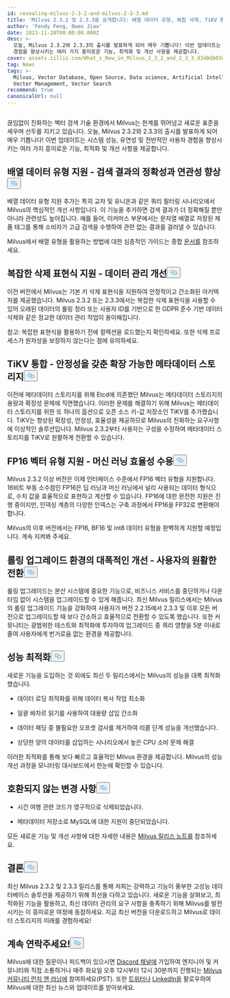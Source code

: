 ```yaml
---
id: revealing-milvus-2-3-2-and-milvus-2-3-3.md
title: 'Milvus 2.3.2 및 2.3.3을 공개합니다: 배열 데이터 유형, 복합 삭제, TiKV 통합 등 지원'
author: 'Fendy Feng, Owen Jiao'
date: 2023-11-20T00:00:00.000Z
desc: >-
  오늘, Milvus 2.3.2와 2.3.3의 출시를 발표하게 되어 매우 기쁩니다! 이번 업데이트는 시스템 성능, 유연성 및 전반적인 사용자
  경험을 향상시키는 여러 가지 흥미로운 기능, 최적화 및 개선 사항을 제공합니다.
cover: assets.zilliz.com/What_s_New_in_Milvus_2_3_2_and_2_3_3_d3d0db03c3.png
tag: News
tags: >-
  Milvus, Vector Database, Open Source, Data science, Artificial Intelligence,
  Vector Management, Vector Search
recommend: true
canonicalUrl: null
---
```

<p>
  <span class="img-wrapper">
    <img translate="no" src="https://assets.zilliz.com/What_s_New_in_Milvus_2_3_2_and_2_3_3_d3d0db03c3.png" alt="" class="doc-image" id="" />
    <span></span>
  </span>
</p>
<p>끊임없이 진화하는 벡터 검색 기술 환경에서 Milvus는 한계를 뛰어넘고 새로운 표준을 세우며 선두를 지키고 있습니다. 오늘, Milvus 2.3.2와 2.3.3의 출시를 발표하게 되어 매우 기쁩니다! 이번 업데이트는 시스템 성능, 유연성 및 전반적인 사용자 경험을 향상시키는 여러 가지 흥미로운 기능, 최적화 및 개선 사항을 제공합니다.</p>
<h2 id="Support-for-Array-data-types---making-search-results-more-accurate-and-relevant" class="common-anchor-header">배열 데이터 유형 지원 - 검색 결과의 정확성과 연관성 향상<button data-href="#Support-for-Array-data-types---making-search-results-more-accurate-and-relevant" class="anchor-icon" translate="no">
      <svg translate="no"
        aria-hidden="true"
        focusable="false"
        height="20"
        version="1.1"
        viewBox="0 0 16 16"
        width="16"
      >
        <path
          fill="#0092E4"
          fill-rule="evenodd"
          d="M4 9h1v1H4c-1.5 0-3-1.69-3-3.5S2.55 3 4 3h4c1.45 0 3 1.69 3 3.5 0 1.41-.91 2.72-2 3.25V8.59c.58-.45 1-1.27 1-2.09C10 5.22 8.98 4 8 4H4c-.98 0-2 1.22-2 2.5S3 9 4 9zm9-3h-1v1h1c1 0 2 1.22 2 2.5S13.98 12 13 12H9c-.98 0-2-1.22-2-2.5 0-.83.42-1.64 1-2.09V6.25c-1.09.53-2 1.84-2 3.25C6 11.31 7.55 13 9 13h4c1.45 0 3-1.69 3-3.5S14.5 6 13 6z"
        ></path>
      </svg>
    </button></h2><p>배열 데이터 유형 지원 추가는 특히 교차 및 유니온과 같은 쿼리 필터링 시나리오에서 Milvus의 핵심적인 개선 사항입니다. 이 기능을 추가하면 검색 결과가 더 정확해질 뿐만 아니라 관련성도 높아집니다. 예를 들어, 이커머스 부문에서는 문자열 배열로 저장된 제품 태그를 통해 소비자가 고급 검색을 수행하여 관련 없는 결과를 걸러낼 수 있습니다.</p>
<p>Milvus에서 배열 유형을 활용하는 방법에 대한 심층적인 가이드는 종합 <a href="https://milvus.io/docs/array_data_type.md">문서를</a> 참조하세요.</p>
<h2 id="Support-for-complex-delete-expressions---improving-your-data-management" class="common-anchor-header">복잡한 삭제 표현식 지원 - 데이터 관리 개선<button data-href="#Support-for-complex-delete-expressions---improving-your-data-management" class="anchor-icon" translate="no">
      <svg translate="no"
        aria-hidden="true"
        focusable="false"
        height="20"
        version="1.1"
        viewBox="0 0 16 16"
        width="16"
      >
        <path
          fill="#0092E4"
          fill-rule="evenodd"
          d="M4 9h1v1H4c-1.5 0-3-1.69-3-3.5S2.55 3 4 3h4c1.45 0 3 1.69 3 3.5 0 1.41-.91 2.72-2 3.25V8.59c.58-.45 1-1.27 1-2.09C10 5.22 8.98 4 8 4H4c-.98 0-2 1.22-2 2.5S3 9 4 9zm9-3h-1v1h1c1 0 2 1.22 2 2.5S13.98 12 13 12H9c-.98 0-2-1.22-2-2.5 0-.83.42-1.64 1-2.09V6.25c-1.09.53-2 1.84-2 3.25C6 11.31 7.55 13 9 13h4c1.45 0 3-1.69 3-3.5S14.5 6 13 6z"
        ></path>
      </svg>
    </button></h2><p>이전 버전에서 Milvus는 기본 키 삭제 표현식을 지원하여 안정적이고 간소화된 아키텍처를 제공했습니다. Milvus 2.3.2 또는 2.3.3에서는 복잡한 삭제 표현식을 사용할 수 있어 오래된 데이터의 롤링 정리 또는 사용자 ID를 기반으로 한 GDPR 준수 기반 데이터 삭제와 같은 정교한 데이터 관리 작업이 용이해집니다.</p>
<p>참고: 복잡한 표현식을 활용하기 전에 컬렉션을 로드했는지 확인하세요. 또한 삭제 프로세스가 원자성을 보장하지 않는다는 점에 유의하세요.</p>
<h2 id="TiKV-integration---scalable-metadata-storage-with-stability" class="common-anchor-header">TiKV 통합 - 안정성을 갖춘 확장 가능한 메타데이터 스토리지<button data-href="#TiKV-integration---scalable-metadata-storage-with-stability" class="anchor-icon" translate="no">
      <svg translate="no"
        aria-hidden="true"
        focusable="false"
        height="20"
        version="1.1"
        viewBox="0 0 16 16"
        width="16"
      >
        <path
          fill="#0092E4"
          fill-rule="evenodd"
          d="M4 9h1v1H4c-1.5 0-3-1.69-3-3.5S2.55 3 4 3h4c1.45 0 3 1.69 3 3.5 0 1.41-.91 2.72-2 3.25V8.59c.58-.45 1-1.27 1-2.09C10 5.22 8.98 4 8 4H4c-.98 0-2 1.22-2 2.5S3 9 4 9zm9-3h-1v1h1c1 0 2 1.22 2 2.5S13.98 12 13 12H9c-.98 0-2-1.22-2-2.5 0-.83.42-1.64 1-2.09V6.25c-1.09.53-2 1.84-2 3.25C6 11.31 7.55 13 9 13h4c1.45 0 3-1.69 3-3.5S14.5 6 13 6z"
        ></path>
      </svg>
    </button></h2><p>이전에 메타데이터 스토리지를 위해 Etcd에 의존했던 Milvus는 메타데이터 스토리지의 용량과 확장성 문제에 직면했습니다. 이러한 문제를 해결하기 위해 Milvus는 메타데이터 스토리지를 위한 또 하나의 옵션으로 오픈 소스 키-값 저장소인 TiKV를 추가했습니다. TiKV는 향상된 확장성, 안정성, 효율성을 제공하므로 Milvus의 진화하는 요구사항에 이상적인 솔루션입니다. Milvus 2.3.2부터 사용자는 구성을 수정하여 메타데이터 스토리지를 TiKV로 원활하게 전환할 수 있습니다.</p>
<h2 id="Support-for-FP16-vector-type---embracing-machine-learning-efficiency" class="common-anchor-header">FP16 벡터 유형 지원 - 머신 러닝 효율성 수용<button data-href="#Support-for-FP16-vector-type---embracing-machine-learning-efficiency" class="anchor-icon" translate="no">
      <svg translate="no"
        aria-hidden="true"
        focusable="false"
        height="20"
        version="1.1"
        viewBox="0 0 16 16"
        width="16"
      >
        <path
          fill="#0092E4"
          fill-rule="evenodd"
          d="M4 9h1v1H4c-1.5 0-3-1.69-3-3.5S2.55 3 4 3h4c1.45 0 3 1.69 3 3.5 0 1.41-.91 2.72-2 3.25V8.59c.58-.45 1-1.27 1-2.09C10 5.22 8.98 4 8 4H4c-.98 0-2 1.22-2 2.5S3 9 4 9zm9-3h-1v1h1c1 0 2 1.22 2 2.5S13.98 12 13 12H9c-.98 0-2-1.22-2-2.5 0-.83.42-1.64 1-2.09V6.25c-1.09.53-2 1.84-2 3.25C6 11.31 7.55 13 9 13h4c1.45 0 3-1.69 3-3.5S14.5 6 13 6z"
        ></path>
      </svg>
    </button></h2><p>Milvus 2.3.2 이상 버전은 이제 인터페이스 수준에서 FP16 벡터 유형을 지원합니다. 16비트 부동 소수점인 FP16은 딥 러닝과 머신 러닝에서 널리 사용되는 데이터 형식으로, 수치 값을 효율적으로 표현하고 계산할 수 있습니다. FP16에 대한 완전한 지원은 진행 중이지만, 인덱싱 계층의 다양한 인덱스는 구축 과정에서 FP16을 FP32로 변환해야 합니다.</p>
<p>Milvus의 이후 버전에서는 FP16, BF16 및 int8 데이터 유형을 완벽하게 지원할 예정입니다. 계속 지켜봐 주세요.</p>
<h2 id="Significant-improvement-in-the-rolling-upgrade-experience---seamless-transition-for-users" class="common-anchor-header">롤링 업그레이드 환경의 대폭적인 개선 - 사용자의 원활한 전환<button data-href="#Significant-improvement-in-the-rolling-upgrade-experience---seamless-transition-for-users" class="anchor-icon" translate="no">
      <svg translate="no"
        aria-hidden="true"
        focusable="false"
        height="20"
        version="1.1"
        viewBox="0 0 16 16"
        width="16"
      >
        <path
          fill="#0092E4"
          fill-rule="evenodd"
          d="M4 9h1v1H4c-1.5 0-3-1.69-3-3.5S2.55 3 4 3h4c1.45 0 3 1.69 3 3.5 0 1.41-.91 2.72-2 3.25V8.59c.58-.45 1-1.27 1-2.09C10 5.22 8.98 4 8 4H4c-.98 0-2 1.22-2 2.5S3 9 4 9zm9-3h-1v1h1c1 0 2 1.22 2 2.5S13.98 12 13 12H9c-.98 0-2-1.22-2-2.5 0-.83.42-1.64 1-2.09V6.25c-1.09.53-2 1.84-2 3.25C6 11.31 7.55 13 9 13h4c1.45 0 3-1.69 3-3.5S14.5 6 13 6z"
        ></path>
      </svg>
    </button></h2><p>롤링 업그레이드는 분산 시스템에 중요한 기능으로, 비즈니스 서비스를 중단하거나 다운타임 없이 시스템을 업그레이드할 수 있게 해줍니다. 최신 Milvus 릴리스에서는 Milvus의 롤링 업그레이드 기능을 강화하여 사용자가 버전 2.2.15에서 2.3.3 및 이후 모든 버전으로 업그레이드할 때 보다 간소하고 효율적으로 전환할 수 있도록 했습니다. 또한 커뮤니티는 광범위한 테스트와 최적화에 투자하여 업그레이드 중 쿼리 영향을 5분 이내로 줄여 사용자에게 번거로움 없는 환경을 제공합니다.</p>
<h2 id="Performance-optimization" class="common-anchor-header">성능 최적화<button data-href="#Performance-optimization" class="anchor-icon" translate="no">
      <svg translate="no"
        aria-hidden="true"
        focusable="false"
        height="20"
        version="1.1"
        viewBox="0 0 16 16"
        width="16"
      >
        <path
          fill="#0092E4"
          fill-rule="evenodd"
          d="M4 9h1v1H4c-1.5 0-3-1.69-3-3.5S2.55 3 4 3h4c1.45 0 3 1.69 3 3.5 0 1.41-.91 2.72-2 3.25V8.59c.58-.45 1-1.27 1-2.09C10 5.22 8.98 4 8 4H4c-.98 0-2 1.22-2 2.5S3 9 4 9zm9-3h-1v1h1c1 0 2 1.22 2 2.5S13.98 12 13 12H9c-.98 0-2-1.22-2-2.5 0-.83.42-1.64 1-2.09V6.25c-1.09.53-2 1.84-2 3.25C6 11.31 7.55 13 9 13h4c1.45 0 3-1.69 3-3.5S14.5 6 13 6z"
        ></path>
      </svg>
    </button></h2><p>새로운 기능을 도입하는 것 외에도 최신 두 릴리스에서는 Milvus의 성능을 대폭 최적화했습니다.</p>
<ul>
<li><p>데이터 로딩 최적화를 위해 데이터 복사 작업 최소화</p></li>
<li><p>일괄 바차르 읽기를 사용하여 대용량 삽입 간소화</p></li>
<li><p>데이터 패딩 중 불필요한 오프셋 검사를 제거하여 리콜 단계 성능을 개선했습니다.</p></li>
<li><p>상당한 양의 데이터를 삽입하는 시나리오에서 높은 CPU 소비 문제 해결</p></li>
</ul>
<p>이러한 최적화를 통해 보다 빠르고 효율적인 Milvus 환경을 제공합니다. Milvus의 성능 개선 과정을 모니터링 대시보드에서 한눈에 확인할 수 있습니다.</p>
<h2 id="Incompatible-changes" class="common-anchor-header">호환되지 않는 변경 사항<button data-href="#Incompatible-changes" class="anchor-icon" translate="no">
      <svg translate="no"
        aria-hidden="true"
        focusable="false"
        height="20"
        version="1.1"
        viewBox="0 0 16 16"
        width="16"
      >
        <path
          fill="#0092E4"
          fill-rule="evenodd"
          d="M4 9h1v1H4c-1.5 0-3-1.69-3-3.5S2.55 3 4 3h4c1.45 0 3 1.69 3 3.5 0 1.41-.91 2.72-2 3.25V8.59c.58-.45 1-1.27 1-2.09C10 5.22 8.98 4 8 4H4c-.98 0-2 1.22-2 2.5S3 9 4 9zm9-3h-1v1h1c1 0 2 1.22 2 2.5S13.98 12 13 12H9c-.98 0-2-1.22-2-2.5 0-.83.42-1.64 1-2.09V6.25c-1.09.53-2 1.84-2 3.25C6 11.31 7.55 13 9 13h4c1.45 0 3-1.69 3-3.5S14.5 6 13 6z"
        ></path>
      </svg>
    </button></h2><ul>
<li><p>시간 여행 관련 코드가 영구적으로 삭제되었습니다.</p></li>
<li><p>메타데이터 저장소로 MySQL에 대한 지원이 중단되었습니다.</p></li>
</ul>
<p>모든 새로운 기능 및 개선 사항에 대한 자세한 내용은 <a href="https://milvus.io/docs/release_notes.md">Milvus 릴리스 노트를</a> 참조하세요.</p>
<h2 id="Conclusion" class="common-anchor-header">결론<button data-href="#Conclusion" class="anchor-icon" translate="no">
      <svg translate="no"
        aria-hidden="true"
        focusable="false"
        height="20"
        version="1.1"
        viewBox="0 0 16 16"
        width="16"
      >
        <path
          fill="#0092E4"
          fill-rule="evenodd"
          d="M4 9h1v1H4c-1.5 0-3-1.69-3-3.5S2.55 3 4 3h4c1.45 0 3 1.69 3 3.5 0 1.41-.91 2.72-2 3.25V8.59c.58-.45 1-1.27 1-2.09C10 5.22 8.98 4 8 4H4c-.98 0-2 1.22-2 2.5S3 9 4 9zm9-3h-1v1h1c1 0 2 1.22 2 2.5S13.98 12 13 12H9c-.98 0-2-1.22-2-2.5 0-.83.42-1.64 1-2.09V6.25c-1.09.53-2 1.84-2 3.25C6 11.31 7.55 13 9 13h4c1.45 0 3-1.69 3-3.5S14.5 6 13 6z"
        ></path>
      </svg>
    </button></h2><p>최신 Milvus 2.3.2 및 2.3.3 릴리스를 통해 저희는 강력하고 기능이 풍부한 고성능 데이터베이스 솔루션을 제공하기 위해 최선을 다하고 있습니다. 새로운 기능을 살펴보고, 최적화된 기능을 활용하고, 최신 데이터 관리의 요구 사항을 충족하기 위해 Milvus를 발전시키는 이 흥미로운 여정에 동참하세요. 지금 최신 버전을 다운로드하고 Milvus로 데이터 스토리지의 미래를 경험하세요!</p>
<h2 id="Let’s-keep-in-touch" class="common-anchor-header">계속 연락주세요!<button data-href="#Let’s-keep-in-touch" class="anchor-icon" translate="no">
      <svg translate="no"
        aria-hidden="true"
        focusable="false"
        height="20"
        version="1.1"
        viewBox="0 0 16 16"
        width="16"
      >
        <path
          fill="#0092E4"
          fill-rule="evenodd"
          d="M4 9h1v1H4c-1.5 0-3-1.69-3-3.5S2.55 3 4 3h4c1.45 0 3 1.69 3 3.5 0 1.41-.91 2.72-2 3.25V8.59c.58-.45 1-1.27 1-2.09C10 5.22 8.98 4 8 4H4c-.98 0-2 1.22-2 2.5S3 9 4 9zm9-3h-1v1h1c1 0 2 1.22 2 2.5S13.98 12 13 12H9c-.98 0-2-1.22-2-2.5 0-.83.42-1.64 1-2.09V6.25c-1.09.53-2 1.84-2 3.25C6 11.31 7.55 13 9 13h4c1.45 0 3-1.69 3-3.5S14.5 6 13 6z"
        ></path>
      </svg>
    </button></h2><p>Milvus에 대한 질문이나 피드백이 있으시면 <a href="https://discord.com/invite/8uyFbECzPX">Discord 채널에</a> 가입하여 엔지니어 및 커뮤니티와 직접 소통하거나 매주 화요일 오후 12시부터 12시 30분까지 진행되는 <a href="https://discord.com/invite/RjNbk8RR4f">Milvus 커뮤니티 런치 앤 러닝에</a> 참여하세요(PST). 또한 <a href="https://twitter.com/milvusio">트위터나</a> <a href="https://www.linkedin.com/company/the-milvus-project">LinkedIn을</a> 팔로우하여 Milvus에 대한 최신 뉴스와 업데이트를 받아보세요.</p>
